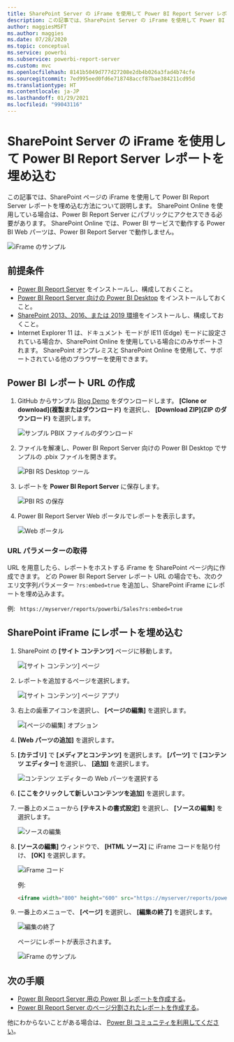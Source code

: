 ```yaml
---
title: SharePoint Server の iFrame を使用して Power BI Report Server レポートを埋め込む
description: この記事では、SharePoint Server の iFrame を使用して Power BI Report Server レポートを埋め込む方法を紹介します
author: maggiesMSFT
ms.author: maggies
ms.date: 07/28/2020
ms.topic: conceptual
ms.service: powerbi
ms.subservice: powerbi-report-server
ms.custom: mvc
ms.openlocfilehash: 8141b5049d777d27208e2db4b026a3fad4b74cfe
ms.sourcegitcommit: 7ed995eed0fd6e718748accf87bae384211cd95d
ms.translationtype: HT
ms.contentlocale: ja-JP
ms.lasthandoff: 01/29/2021
ms.locfileid: "99043116"
---
```

# <a name="embed-a-power-bi-report-server-report-using-an-iframe-in-sharepoint-server"></a>SharePoint Server の iFrame を使用して Power BI Report Server レポートを埋め込む

この記事では、SharePoint ページの iFrame を使用して Power BI Report Server レポートを埋め込む方法について説明します。 SharePoint Online を使用している場合は、Power BI Report Server にパブリックにアクセスできる必要があります。 SharePoint Online では、Power BI サービスで動作する Power BI Web パーツは、Power BI Report Server で動作しません。  

![iFrame のサンプル](media/quickstart-embed/quickstart_embed_01.png)

## <a name="prerequisites"></a>前提条件
* [Power BI Report Server](https://powerbi.microsoft.com/report-server/) をインストールし、構成しておくこと。
* [Power BI Report Server 向けの Power BI Desktop](install-powerbi-desktop.md) をインストールしておくこと。
* [SharePoint 2013、2016、または 2019 環境](/sharepoint/install/install)をインストールし、構成しておくこと。
* Internet Explorer 11 は、ドキュメント モードが IE11 (Edge) モードに設定されている場合か、SharePoint Online を使用している場合にのみサポートされます。 SharePoint オンプレミスと SharePoint Online を使用して、サポートされている他のブラウザーを使用できます。

## <a name="create-the-power-bi-report-url"></a>Power BI レポート URL の作成

1. GitHub からサンプル [Blog Demo](https://github.com/Microsoft/powerbi-desktop-samples) をダウンロードします。 **[Clone or download]\(複製またはダウンロード\)** を選択し、 **[Download ZIP]\(ZIP のダウンロード\)** を選択します。

    ![サンプル PBIX ファイルのダウンロード](media/quickstart-embed/quickstart_embed_14.png)

2. ファイルを解凍し、Power BI Report Server 向けの Power BI Desktop でサンプルの .pbix ファイルを開きます。

    ![PBI RS Desktop ツール](media/quickstart-embed/quickstart_embed_02.png)

3. レポートを **Power BI Report Server** に保存します。 

    ![PBI RS の保存](media/quickstart-embed/quickstart_embed_03.png)

4. Power BI Report Server Web ポータルでレポートを表示します。

    ![Web ポータル](media/quickstart-embed/quickstart_embed_04.png)

### <a name="capture-the-url-parameter"></a>URL パラメーターの取得

URL を用意したら、レポートをホストする iFrame を SharePoint ページ内に作成できます。 どの Power BI Report Server レポート URL の場合でも、次のクエリ文字列パラメーター `?rs:embed=true` を追加し、SharePoint iFrame にレポートを埋め込みます。

   例:
    ``` 
    https://myserver/reports/powerbi/Sales?rs:embed=true
    ```
## <a name="embed-the-report-in-a-sharepoint-iframe"></a>SharePoint iFrame にレポートを埋め込む

1. SharePoint の **[サイト コンテンツ]** ページに移動します。

    ![[サイト コンテンツ] ページ](media/quickstart-embed/quickstart_embed_05.png)

2. レポートを追加するページを選択します。

    ![[サイト コンテンツ] ページ アプリ](media/quickstart-embed/quickstart_embed_06.png)

3. 右上の歯車アイコンを選択し、 **[ページの編集]** を選択します。

    ![[ページの編集] オプション](media/quickstart-embed/quickstart_embed_07.png)

4. **[Web パーツの追加]** を選択します。

5. **[カテゴリ]** で **[メディアとコンテンツ]** を選択します。 **[パーツ]** で **[コンテンツ エディター]** を選択し、 **[追加]** を選択します。

    ![コンテンツ エディターの Web パーツを選択する](media/quickstart-embed/quickstart_embed_09.png)

6. **[ここをクリックして新しいコンテンツを追加]** を選択します。

7. 一番上のメニューから **[テキストの書式設定]** を選択し、 **[ソースの編集]** を選択します。

     ![ソースの編集](media/quickstart-embed/quickstart_embed_11.png)

8. **[ソースの編集]** ウィンドウで、 **[HTML ソース]** に iFrame コードを貼り付け、 **[OK]** を選択します。

    ![iFrame コード](media/quickstart-embed/quickstart_embed_12.png)

     例:
     ```html
     <iframe width="800" height="600" src="https://myserver/reports/powerbi/Sales?rs:embed=true" frameborder="0" allowFullScreen="true"></iframe>
     ```

9. 一番上のメニューで、 **[ページ]** を選択し、 **[編集の終了]** を選択します。

    ![編集の終了](media/quickstart-embed/quickstart_embed_13.png)

    ページにレポートが表示されます。

    ![iFrame のサンプル](media/quickstart-embed/quickstart_embed_01.png)

## <a name="next-steps"></a>次の手順

- [Power BI Report Server 用の Power BI レポートを作成する](quickstart-create-powerbi-report.md)。  
- [Power BI Report Server のページ分割されたレポートを作成する](quickstart-create-paginated-report.md)。  

他にわからないことがある場合は、 [Power BI コミュニティを利用してください](https://community.powerbi.com/)。